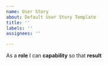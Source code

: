 ```yaml
---
name: User Story
about: Default User Story Template
title: ''
labels: ''
assignees: ''

---
```


As a **role** I can **capability** so that **result**
